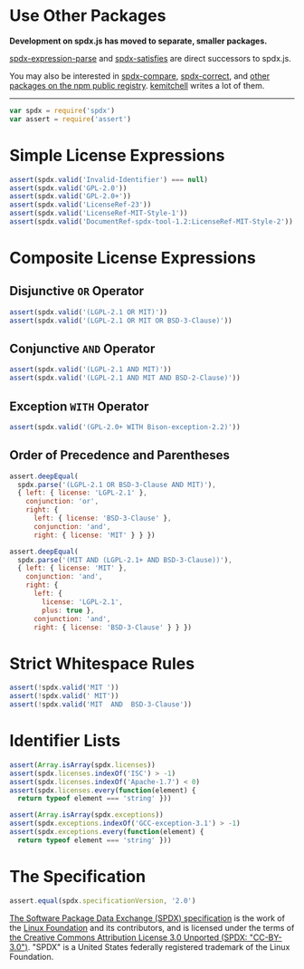 # Use Other Packages

**Development on spdx.js has moved to separate, smaller packages.**

[spdx-expression-parse][parse] and [spdx-satisfies][satisfies] are
direct successors to spdx.js.

You may also be interested in [spdx-compare][compare],
[spdx-correct][correct], and [other packages on the npm public
registry][search]. [kemitchell][kemitchell] writes a lot of them.

[compare]: https://www.npmjs.com/package/spdx-compare
[correct]: https://www.npmjs.com/package/spdx-correct
[kemitchell]: https://www.npmjs.com/~kemitchell
[parse]: https://www.npmjs.com/package/spdx-expression-parse
[satisfies]: https://www.npmjs.com/package/spdx-satisfies
[search]: https://www.npmjs.com/search?q=spdx

---

```javascript
var spdx = require('spdx')
var assert = require('assert')
```

# Simple License Expressions

```javascript
assert(spdx.valid('Invalid-Identifier') === null)
assert(spdx.valid('GPL-2.0'))
assert(spdx.valid('GPL-2.0+'))
assert(spdx.valid('LicenseRef-23'))
assert(spdx.valid('LicenseRef-MIT-Style-1'))
assert(spdx.valid('DocumentRef-spdx-tool-1.2:LicenseRef-MIT-Style-2'))
```

# Composite License Expressions

## Disjunctive `OR` Operator
```javascript
assert(spdx.valid('(LGPL-2.1 OR MIT)'))
assert(spdx.valid('(LGPL-2.1 OR MIT OR BSD-3-Clause)'))
```

## Conjunctive `AND` Operator
```javascript
assert(spdx.valid('(LGPL-2.1 AND MIT)'))
assert(spdx.valid('(LGPL-2.1 AND MIT AND BSD-2-Clause)'))
```

## Exception `WITH` Operator

```javascript
assert(spdx.valid('(GPL-2.0+ WITH Bison-exception-2.2)'))
```

## Order of Precedence and Parentheses

```javascript
assert.deepEqual(
  spdx.parse('(LGPL-2.1 OR BSD-3-Clause AND MIT)'),
  { left: { license: 'LGPL-2.1' },
    conjunction: 'or',
    right: {
      left: { license: 'BSD-3-Clause' },
      conjunction: 'and',
      right: { license: 'MIT' } } })

assert.deepEqual(
  spdx.parse('(MIT AND (LGPL-2.1+ AND BSD-3-Clause))'),
  { left: { license: 'MIT' },
    conjunction: 'and',
    right: {
      left: {
        license: 'LGPL-2.1',
        plus: true },
      conjunction: 'and',
      right: { license: 'BSD-3-Clause' } } })
```

# Strict Whitespace Rules

```javascript
assert(!spdx.valid('MIT '))
assert(!spdx.valid(' MIT'))
assert(!spdx.valid('MIT  AND  BSD-3-Clause'))
```

# Identifier Lists

```javascript
assert(Array.isArray(spdx.licenses))
assert(spdx.licenses.indexOf('ISC') > -1)
assert(spdx.licenses.indexOf('Apache-1.7') < 0)
assert(spdx.licenses.every(function(element) {
  return typeof element === 'string' }))

assert(Array.isArray(spdx.exceptions))
assert(spdx.exceptions.indexOf('GCC-exception-3.1') > -1)
assert(spdx.exceptions.every(function(element) {
  return typeof element === 'string' }))
```

# The Specification

```javascript
assert.equal(spdx.specificationVersion, '2.0')
```

[The Software Package Data Exchange (SPDX) specification](http://spdx.org) is the work of the [Linux Foundation](http://www.linuxfoundation.org) and its contributors, and is licensed under the terms of [the Creative Commons Attribution License 3.0 Unported (SPDX: "CC-BY-3.0")](http://spdx.org/licenses/CC-BY-3.0). "SPDX" is a United States federally registered trademark of the Linux Foundation.
